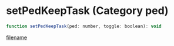 # setPedKeepTask (Category ped)

```js
function setPedKeepTask(ped: number, toggle: boolean): void
```

[filename](setPedKeepTask_m.md ':include')